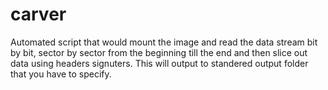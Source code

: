 # carver

Automated script that would mount the image and read the data stream bit by bit,
sector by sector from the beginning till the end and then slice out data using headers signuters. 
This will output to standered output folder that you have to specify.
